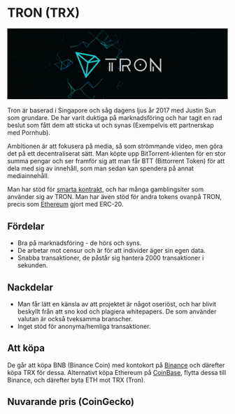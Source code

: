 # TRON (TRX)

![Tron](../img/tron.jpg 'Tron')

Tron är baserad i Singapore och såg dagens ljus år 2017 med Justin Sun som grundare. De har varit duktiga på marknadsföring och har tagit en rad beslut som fått dem att sticka ut och synas (Exempelvis ett partnerskap med Pornhub).

Ambitionen är att fokusera på media, så som strömmande video, men göra det på ett decentraliserat sätt. Man köpte upp BitTorrent-klienten för en stor summa pengar och ser framför sig att man får BTT (Bittorrent Token) för att dela med sig av innehåll, som man sedan kan spendera på annat mediainnehåll.

Man har stöd för [smarta kontrakt](../tekniker/smarta-kontrakt.md), och har många gamblingsiter som använder sig av TRON. Man har även stöd för andra tokens ovanpå TRON, precis som [Ethereum](../kryptovalutor/ethereum.md) gjort med ERC-20.

## Fördelar

-   Bra på marknadsföring - de hörs och syns.
-   De arbetar mot censur och är för att individer äger sin egen data.
-   Snabba transaktioner, de påstår sig hantera 2000 transaktioner i sekunden.

## Nackdelar

-   Man får lätt en känsla av att projektet är något oseriöst, och har blivit beskyllt från att sno kod och plagiera whitepapers. De som använder valutan är också tveksamma branscher.
-   Inget stöd för anonyma/hemliga transaktioner.

## Att köpa

De går att köpa BNB (Binance Coin) med kontokort på [Binance](https://www.binance.com) och därefter köpa TRX för dessa. Alternativt köpa Ethereum på [CoinBase](https://www.coinbase.com/), flytta dessa till Binance, och därefter byta ETH mot TRX (Tron).

## Nuvarande pris (CoinGecko)

<coingecko-coin-ticker-widget currency="sek" coin-id="tron" locale="en"></coingecko-coin-ticker-widget>
